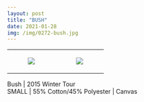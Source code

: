 ```yaml
---
layout: post
title: "BUSH"
date: 2021-01-28
img: /img/0272-bush.jpg
---
```




<table style="width:100%;"><tr><td style="vertical-align:top;">
      <figure class="tmblr-full" data-orig-height="2048" data-orig-width="1365" data-orig-src="https://concertshirts.netlify.app/shirts/0272/0272-01.jpg"><img src="https://64.media.tumblr.com/bc0dc45a411b66675a0b086598c65768/e46065e6db8bed0a-ba/s540x810/0b60863c63fbfaf76588d5b99ed9e2b8ee6877db.jpg" data-orig-height="2048" data-orig-width="1365" data-orig-src="https://concertshirts.netlify.app/shirts/0272/0272-01.jpg"/></figure></td>
    <td style="vertical-align:top;">
      <figure class="tmblr-full" data-orig-height="2048" data-orig-width="1365" data-orig-src="https://concertshirts.netlify.app/shirts/0272/0272-02.jpg"><img src="https://64.media.tumblr.com/2a37cc40bb2ebfd0ea63befce66985e2/e46065e6db8bed0a-54/s540x810/26cb17c01af26a3947cbe2f69fe1d026b8f155d7.jpg" data-orig-height="2048" data-orig-width="1365" data-orig-src="https://concertshirts.netlify.app/shirts/0272/0272-02.jpg"/></figure></td>
  </tr></table><p>
  Bush | 2015 Winter Tour<br/>SMALL | 55% Cotton/45% Polyester | Canvas
</p>

